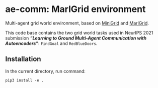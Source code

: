 # ae-comm: MarlGrid environment
Multi-agent grid world environment, based on [MiniGrid](https://github.com/maximecb/gym-minigrid) and [MarlGrid](https://github.com/kandouss/marlgrid).

This code base contains the two grid world tasks used in NeurIPS 2021 submission ***"Learning to Ground Multi-Agent Communication with Autoencoders"***: `FindGoal` and `RedBlueDoors`.

## Installation

In the current directory, run command:
```setup
pip3 install -e .
```


